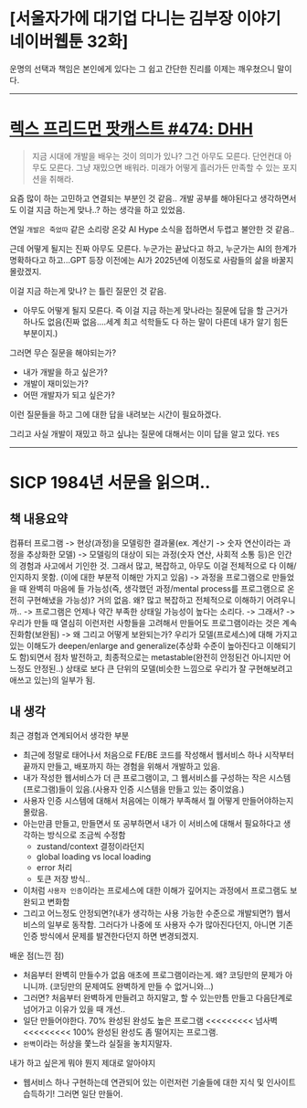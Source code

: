 # [서울자가에 대기업 다니는 김부장 이야기 네이버웹툰 32화]

운명의 선택과 책임은 본인에게 있다는 그 쉽고 간단한 진리를 이제는 깨우쳤으니 말이다.

---

# [렉스 프리드먼 팟캐스트 #474: DHH](https://m.blog.naver.com/roundpebble/223939836945)

> 지금 시대에 개발을 배우는 것이 의미가 있나? 그건 아무도 모른다. 단언컨대 아무도 모른다. 그냥 재밌으면 배워라. 미래가 어떻게 흘러가든 만족할 수 있는 포지션을 취해라.

요즘 많이 하는 고민하고 연결되는 부분인 것 같음.. 개발 공부를 해야된다고 생각하면서도 이걸 지금 하는게 맞나..? 하는 생각을 하고 있었음.

연일 `개발은 죽었따` 같은 소리랑 온갖 AI Hype 소식을 접하면서 두렵고 불안한 것 같음..

근데 어떻게 될지는 진짜 아무도 모른다. 누군가는 끝났다고 하고, 누군가는 AI의 한계가 명확하다고 하고...GPT 등장 이전에는 AI가 2025년에 이정도로 사람들의 삶을 바꿀지 몰랐겠지.

이걸 지금 하는게 맞나? 는 틀린 질문인 것 같음.

- 아무도 어떻게 될지 모른다. 즉 이걸 지금 하는게 맞나라는 질문에 답을 할 근거가 하나도 없음(진짜 없음....세계 최고 석학들도 다 하는 말이 다른데 내가 알기 힘든 부분이지.)

그러면 무슨 질문을 해야되는가?

- 내가 개발을 하고 싶은가?
- 개발이 재미있는가?
- 어떤 개발자가 되고 싶은가?

이런 질문들을 하고 그에 대한 답을 내려보는 시간이 필요하겠다.

그리고 사실 개발이 재밌고 하고 싶냐는 질문에 대해서는 이미 답을 알고 있다. `YES`

---

# SICP 1984년 서문을 읽으며..

## 책 내용요약

컴퓨터 프로그램 -> 현상(과정)을 모델링한 결과물(ex. 계산기 -> 숫자 연산이라는 과정을 추상화한 모델) -> 모델링의 대상이 되는 과정(숫자 연산, 사회적 소통 등)은 인간의 경험과 사고에서 기인한 것. 그래서 많고, 복잡하고, 아무도 이걸 전체적으로 다 이해/인지하지 못함.
(이에 대한 부분적 이해만 가지고 있음) -> 과정을 프로그램으로 만들었을 때 완벽히 마음에 들 가능성(즉, 생각했던 과정/mental process를 프로그램으로 온전히 구현해냈을 가능성)? 거의 없음. 왜? 많고 복잡하고 전체적으로 이해하기 어려우니까.. -> 프로그램은 언제나 약간 부족한 상태일 가능성이 높다는 소리다. -> 그래서? -> 우리가 만들 때 열심히 이런저런 사항들을 고려해서 만들어도 프로그램이라는 것은 계속 진화함(보완됨) -> 왜 그리고 어떻게 보완되는가? 우리가 모델(프로세스)에 대해 가지고 있는 이해도가 deepen/enlarge and generalize(추상화 수준이 높아진다고 이해되기도 함)되면서 점차 발전하고, 최종적으로는 metastable(완전히 안정된건 아니지만 어느정도 안정된..) 상태로 보다 큰 단위의 모델(비슷한 느낌으로 우리가 잘 구현해보려고 애쓰고 있는)의 일부가 됨.

## 내 생각

최근 경험과 연계되어서 생각한 부분

- 최근에 정말로 태어나서 처음으로 FE/BE 코드를 작성해서 웹서비스 하나 시작부터 끝까지 만들고, 배포까지 하는 경험을 위해서 개발하고 있음.
- 내가 작성한 웹서비스가 더 큰 프로그램이고, 그 웹서비스를 구성하는 작은 시스템(프로그램)들이 있음.(사용자 인증 시스템을 만들고 있는 중이었음.)
- 사용자 인증 시스템에 대해서 처음에는 이해가 부족해서 뭘 어떻게 만들어야하는지 몰랐음.
- 아는만큼 만들고, 만들면서 또 공부하면서 내가 이 서비스에 대해서 필요하다고 생각하는 방식으로 조금씩 수정함
  - zustand/context 결정이라던지
  - global loading vs local loading
  - error 처리
  - 토큰 저장 방식..
- 이처럼 `사용자 인증`이라는 프로세스에 대한 이해가 깊어지는 과정에서 프로그램도 보완되고 변화함
- 그리고 어느정도 안정되면?(내가 생각하는 사용 가능한 수준으로 개발되면?) 웹서비스의 일부로 동작함. 그러다가 나중에 또 사용자 수가 많아진다던지, 아니면 기존 인증 방식에서 문제를 발견한다던지 하면 변경되겠지.

배운 점(느낀 점)

- 처음부터 완벽히 만들수가 없음 애초에 프로그램이라는게. 왜? 코딩만의 문제가 아니니까. (코딩만의 문제여도 완벽하게 만들 수 없거니와...)
- 그러면? 처음부터 완벽하게 만들려고 하지말고, 할 수 있는만틈 만들고 다음단계로 넘어가고 이유가 있을 때 개선..
- 일단 만들어야한다. 70% 완성된 완성도 높은 프로그램 <<<<<<<<< 넘사벽 <<<<<<<<< 100% 완성된 완성도 좀 떨어지는 프로그램.
- `완벽`이라는 허상을 쫓느라 실질을 놓치지말자.

내가 하고 싶은게 뭐야 뭔지 제대로 알아야지

- 웹서비스 하나 구현하는데 연관되어 있는 이런저런 기술들에 대한 지식 및 인사이트 습득하기! 그러면 일단 만들어.
